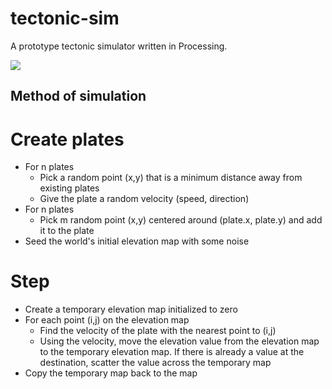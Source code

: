 tectonic-sim
============

A prototype tectonic simulator written in Processing.

<img src="https://raw.github.com/aaron-santos/tectonic-sim/master/doc/ss1.png" />

## Method of simulation
# Create plates
  * For n plates
    * Pick a random point (x,y) that is a minimum distance away from existing plates
    * Give the plate a random velocity (speed, direction)
  * For n plates
    * Pick m random point (x,y) centered around (plate.x, plate.y) and add it to the plate
  * Seed the world's initial elevation map with some noise

# Step
  * Create a temporary elevation map initialized to zero
  * For each point (i,j) on the elevation map
    * Find the velocity of the plate with the nearest point to (i,j)
    * Using the velocity, move the elevation value from the elevation map to the
      temporary elevation map. If there is already a value at the destination,
      scatter the value across the temporary map
  * Copy the temporary map back to the map